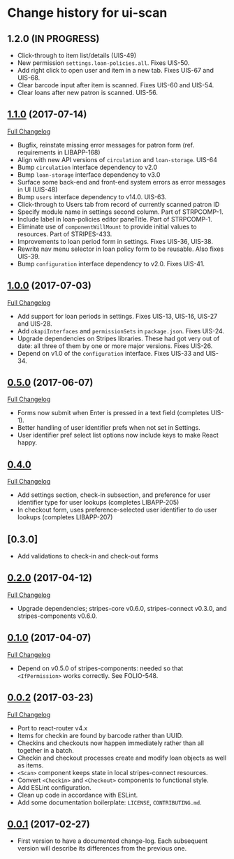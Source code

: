 # Change history for ui-scan

## 1.2.0 (IN PROGRESS)
* Click-through to item list/details (UIS-49)
* New permission `settings.loan-policies.all`. Fixes UIS-50.
* Add right click to open user and item in a new tab. Fixes UIS-67 and UIS-68.
* Clear barcode input after item is scanned. Fixes UIS-60 and UIS-54.
* Clear loans after new patron is scanned.  UIS-56.

## [1.1.0](https://github.com/folio-org/ui-scan/tree/v1.1.0) (2017-07-14)
[Full Changelog](https://github.com/folio-org/ui-scan/compare/v1.0.0...v1.1.0)

* Bugfix, reinstate missing error messages for patron form (ref. requirements in LIBAPP-168)
* Align with new API versions of `circulation` and `loan-storage`. UIS-64
* Bump `circulation` interface dependency to v2.0
* Bump `loan-storage` interface dependency to v3.0
* Surface some back-end and front-end system errors as error messages in UI (UIS-48)
* Bump `users` interface dependency to v14.0. UIS-63.
* Click-through to Users tab from record of currently scanned patron ID
* Specify module name in settings second column. Part of STRPCOMP-1.
* Include label in loan-policies editor paneTitle. Part of STRPCOMP-1.
* Eliminate use of `componentWillMount` to provide initial values to resources. Part of STRIPES-433.
* Improvements to loan period form in settings. Fixes UIS-36, UIS-38.
* Rewrite nav menu selector in loan policy form to be reusable. Also fixes UIS-39.
* Bump `configuration` interface dependency to v2.0. Fixes UIS-41.

## [1.0.0](https://github.com/folio-org/ui-scan/tree/v1.0.0) (2017-07-03)
[Full Changelog](https://github.com/folio-org/ui-scan/compare/v0.5.0...v1.0.0)

* Add support for loan periods in settings. Fixes UIS-13, UIS-16, UIS-27 and UIS-28.
* Add `okapiInterfaces` and `permissionSets` in `package.json`. Fixes UIS-24.
* Upgrade dependencies on Stripes libraries. These had got very out of date: all three of them by one or more major versions. Fixes UIS-26.
* Depend on v1.0 of the `configuration` interface. Fixes UIS-33 and UIS-34.

## [0.5.0](https://github.com/folio-org/ui-scan/tree/v0.5.0) (2017-06-07)
[Full Changelog](https://github.com/folio-org/ui-scan/compare/v0.4.0...v0.5.0)

* Forms now submit when Enter is pressed in a text field (completes UIS-1).
* Better handling of user identifier prefs when not set in Settings.
* User identifier pref select list options now include keys to make React happy.

## [0.4.0](https://github.com/folio-org/ui-scan/tree/v0.4.0)
[Full Changelog](https://github.com/folio-org/ui-scan/compare/v0.3.0...v0.4.0)

* Add settings section, check-in subsection, and preference for user identifier type for user lookups (completes LIBAPP-205)
* In checkout form, uses preference-selected user identifier to do user lookups (completes LIBAPP-207)

## [0.3.0]
* Add validations to check-in and check-out forms

## [0.2.0](https://github.com/folio-org/ui-scan/tree/v0.2.0) (2017-04-12)
[Full Changelog](https://github.com/folio-org/ui-scan/compare/v0.1.0...v0.2.0)

* Upgrade dependencies; stripes-core v0.6.0, stripes-connect v0.3.0, and stripes-components v0.6.0.

## [0.1.0](https://github.com/folio-org/ui-scan/tree/v0.1.0) (2017-04-07)
[Full Changelog](https://github.com/folio-org/ui-scan/compare/v0.0.2...v0.1.0)

* Depend on v0.5.0 of stripes-components: needed so that `<IfPermission>` works correctly. See FOLIO-548.

## [0.0.2](https://github.com/folio-org/ui-scan/tree/v0.0.2) (2017-03-23)
[Full Changelog](https://github.com/folio-org/ui-scan/compare/v0.0.1...v0.0.2)

* Port to react-router v4.x
* Items for checkin are found by barcode rather than UUID.
* Checkins and checkouts now happen immediately rather than all together in a batch.
* Checkin and checkout processes create and modify loan objects as well as items.
* `<Scan>` component keeps state in local stripes-connect resources.
* Convert `<Checkin>` and `<Checkout>` components to functional style.
* Add ESLint configuration.
* Clean up code in accordance with ESLint.
* Add some documentation boilerplate: `LICENSE`, `CONTRIBUTING.md`.

## [0.0.1](https://github.com/folio-org/ui-scan/tree/v0.0.1) (2017-02-27)

* First version to have a documented change-log. Each subsequent version will
  describe its differences from the previous one.
